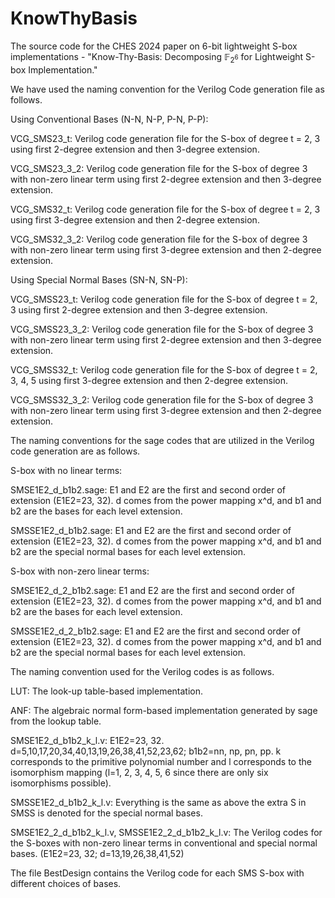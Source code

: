 # KnowThyBasis
The source code for the CHES 2024 paper on 6-bit lightweight S-box implementations - "Know-Thy-Basis: Decomposing $\mathbb{F}_{2^{6}}$ for Lightweight S-box Implementation."

We have used the naming convention for the Verilog Code generation file as follows.

Using Conventional Bases (N-N, N-P, P-N, P-P):

VCG_SMS23_t: Verilog code generation file for the S-box of degree t = 2, 3 using first 2-degree extension and then 3-degree extension.

VCG_SMS23_3_2: Verilog code generation file for the S-box of degree 3 with non-zero linear term using first 2-degree extension and then 3-degree extension.

VCG_SMS32_t: Verilog code generation file for the S-box of degree t = 2, 3 using first 3-degree extension and then 2-degree extension.

VCG_SMS32_3_2: Verilog code generation file for the S-box of degree 3 with non-zero linear term using first 3-degree extension and then 2-degree extension.

Using Special Normal Bases (SN-N, SN-P):

VCG_SMSS23_t: Verilog code generation file for the S-box of degree t = 2, 3 using first 2-degree extension and then 3-degree extension.

VCG_SMSS23_3_2: Verilog code generation file for the S-box of degree 3 with non-zero linear term using first 2-degree extension and then 3-degree extension.

VCG_SMSS32_t: Verilog code generation file for the S-box of degree t = 2, 3, 4, 5 using first 3-degree extension and then 2-degree extension.

VCG_SMSS32_3_2: Verilog code generation file for the S-box of degree 3 with non-zero linear term using first 3-degree extension and then 2-degree extension.

The naming conventions for the sage codes that are utilized in the Verilog code generation are as follows.

S-box with no linear terms:

  SMSE1E2_d_b1b2.sage: E1 and E2 are the first and second order of extension (E1E2=23, 32). d comes from the power mapping x^d, and b1 and b2 are the bases for each level extension.
  
  SMSSE1E2_d_b1b2.sage: E1 and E2 are the first and second order of extension (E1E2=23, 32). d comes from the power mapping x^d, and b1 and b2 are the special normal bases for each level extension.
  
S-box with non-zero linear terms:

  SMSE1E2_d_2_b1b2.sage: E1 and E2 are the first and second order of extension (E1E2=23, 32). d comes from the power mapping x^d, and b1 and b2 are the bases for each level extension.
  
  SMSSE1E2_d_2_b1b2.sage: E1 and E2 are the first and second order of extension (E1E2=23, 32). d comes from the power mapping x^d, and b1 and b2 are the special normal bases for each level extension.

The naming convention used for the Verilog codes is as follows.

LUT: The look-up table-based implementation.

ANF: The algebraic normal form-based implementation generated by sage from the lookup table.

SMSE1E2_d_b1b2_k_l.v: E1E2=23, 32. d=5,10,17,20,34,40,13,19,26,38,41,52,23,62; b1b2=nn, np, pn, pp. k corresponds to the primitive polynomial number and l corresponds to the isomorphism mapping (l=1, 2, 3, 4, 5, 6 since there are only six isomorphisms possible).

SMSSE1E2_d_b1b2_k_l.v: Everything is the same as above the extra S in SMSS is denoted for the special normal bases.

SMSE1E2_2_d_b1b2_k_l.v, SMSSE1E2_2_d_b1b2_k_l.v: The Verilog codes for the S-boxes with non-zero linear terms in conventional and special normal bases. (E1E2=23, 32; d=13,19,26,38,41,52)

The file BestDesign contains the Verilog code for each SMS S-box with different choices of bases. 
